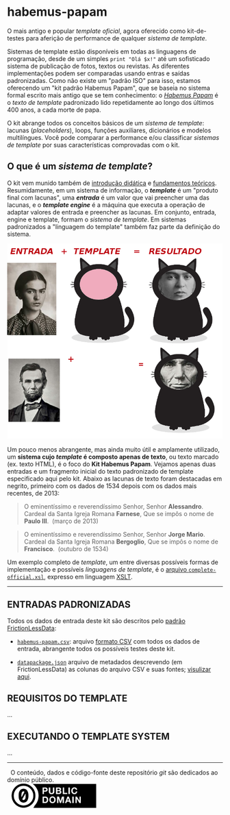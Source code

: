 habemus-papam
=============

O mais antigo e popular *template oficial*, agora oferecido como kit-de-testes para aferição de performance de qualquer *sistema de template*.

Sistemas de template estão disponíveis em todas as linguagens de programação, desde de um simples `print "Olá $x!"` até um sofisticado sistema de publicação de fotos, textos ou revistas. As diferentes implementações podem ser comparadas usando entras e saídas padronizadas. Como não existe um "padrão ISO" para isso, estamos oferecendo um "kit padrão Habemus Papam", que se baseia no sistema formal escrito mais antigo que se tem conhecimento: o [*Habemus Papam*](https://pt.wikipedia.org/wiki/Habemus_Papam) é o *texto de template* padronizado lido repetidamente ao longo dos últimos 400 anos, a cada morte de papa.


O kit abrange todos os conceitos básicos de um *sistema de template*: lacunas (*placeholders*), loops, funções auxiliares, dicionários e modelos multilíngues. Você pode comparar a performance e/ou classificar *sistemas de template* por suas características comprovadas com o kit.

## O que é um *sistema de template*?

O kit vem munido também de [introdução didática](docs/intro.md) e [fundamentos teóricos](docs/fundamentos.md). Resumidamente, em um sistema de informação, o **_template_** é um "produto final com lacunas", uma **_entrada_** é um valor que vai preencher uma das lacunas, e o **_template engine_** é a máquina que executa a operação de adaptar valores de entrada e preencher as lacunas. Em conjunto, entrada, engine e template, formam o *sistema de template*. Em sistemas padronizados a "linguagem do template" também faz parte da definição do sistema.

![](assets/tplFrame-cat-famosos.jpg)

Um pouco menos abrangente, mas ainda muito útil e amplamente utilizado, um **sistema cujo _template_ é composto apenas de texto**, ou texto marcado (ex. texto HTML), é o foco do **Kit Habemus Papam**. Vejamos apenas duas entradas e um fragmento inicial do texto padronizado de template especificado aqui pelo kit. Abaixo as lacunas de texto foram destacadas em negrito, primeiro com os dados de 1534 depois com os dados mais recentes, de 2013:

> O eminentíssimo e reverendíssimo Senhor, Senhor **Alessandro**. Cardeal da Santa Igreja Romana **Farnese**, Que se impôs o nome de **Paulo III**.&nbsp;&nbsp;(março de 2013)

> O eminentíssimo e reverendíssimo Senhor, Senhor **Jorge Mario**. Cardeal da Santa Igreja Romana **Bergoglio**, Que se impôs o nome de **Francisco**.&nbsp;&nbsp;(outubro de 1534)

Um exemplo completo de *template*, um entre diversas possíveis formas de implementação e  possíveis *linguagens de template*, é o [arquivo `complete-official.xsl`](templates/complete-official.xsl), expresso em linguagem [XSLT](https://en.wikipedia.org/wiki/XSLT). 

------

## ENTRADAS PADRONIZADAS

Todos os dados de entrada deste kit são descritos pelo [padrão FrictionLessData](https://frictionlessdata.io/specs/tabular-data-package/#specification):

  * [`habemus-papam.csv`](./data/habemus-papam.csv): arquivo [formato CSV](https://pt.wikipedia.org/wiki/Comma-separated_values) com todos os dados de entrada, abrangente todos os possíveis testes deste kit. 

  * [`datapackage.json`](./datapackage.json) arquivo de metadados descrevendo (em FrictionLessData) as colunas do arquivo CSV e suas fontes; [visulizar aqui](https://data.okfn.org/tools/view?url=https%3A%2F%2Fraw.githubusercontent.com%2Fspecialisterne-br%2Fhabemus-papam%2Fmaster%2Fdatapackage.json).

## REQUISITOS DO TEMPLATE
...

## EXECUTANDO O TEMPLATE SYSTEM

...

------

&#160;&#160;O conteúdo, dados e código-fonte deste repositório *git* são dedicados ao domínio público.<br/>&#160;&#160;[![](assets/CC0-logo-200px.png)](https://creativecommons.org/publicdomain/zero/1.0/)


